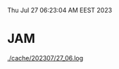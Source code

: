 Thu Jul 27 06:23:04 AM EEST 2023
# JAM
<a href='./cache/202307/27_06.log'>./cache/202307/27_06.log</a>
